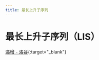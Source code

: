 ```yaml
---
title: 最长上升子序列
---
```


# 最长上升子序列（LIS）

[递增 - 洛谷](https://www.luogu.com.cn/problem/P3902){:target="_blank"}
